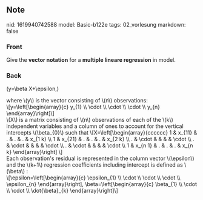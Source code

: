 ## Note
nid: 1619940742588
model: Basic-b122e
tags: 02_vorlesung
markdown: false

### Front
Give the <b>vector notation</b> for a <b>multiple lineare
regression</b> in model.

### Back
\(y=\beta X+\epsilon,\)
<div>
  where \(y\) is the vector consisting of \(n\) observations:
</div>
<div>
  \[y=\left[\begin{array}{c} y_{1} \\ \cdot \\ \cdot \\ \cdot \\
  y_{n} \end{array}\right]\]
</div>
<div>
  \(X\) is a matrix consisting of \(n\) observations of each of the
  \(k\) independent variables and a column of ones to account for
  the vertical intercepts \(\beta_{0}\) such that
  \[X=\left[\begin{array}{cccccc} 1 & x_{11} & . & . & . & x_{1 k}
  \\ 1 & x_{21} & . & . & . & x_{2 k} \\ . & \cdot & & & & \cdot \\
  . & \cdot & & & & \cdot \\ . & \cdot & & & & \cdot \\ 1 & x_{n 1}
  & . & . & . & x_{n k} \end{array}\right] \]
</div>
<div>
  Each observation's residual is represented in the column vector
  \(\epsilon\) and the \(k+1\) regression coefficients including
  intercept is defined as \(\beta\) :
</div>
<div>
  \[\epsilon=\left[\begin{array}{c} \epsilon_{1} \\ \cdot \\ \cdot
  \\ \cdot \\ \epsilon_{n} \end{array}\right],
  \beta=\left[\begin{array}{c} \beta_{1} \\ \cdot \\ \cdot \\
  \dot{\beta}_{k} \end{array}\right]\]
</div>
